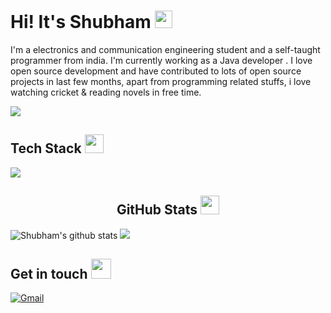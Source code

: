 <h1>Hi! It's Shubham <img src="https://raw.githubusercontent.com/MartinHeinz/MartinHeinz/master/wave.gif" width="28"></h1>

I'm a electronics and communication engineering student and a self-taught programmer from india. I'm currently working as a Java developer . I love open source development and have contributed to lots of open source projects in last few months, apart from programming related stuffs, i love watching cricket & reading novels in free time.

![](https://komarev.com/ghpvc/?username=shubhamkumarjha827)

<h2>Tech Stack <img src="https://camo.githubusercontent.com/63371d36886ee658f5a97401f393e1ab1684b2fd3de674b8f5efc7d410b2a3d0/68747470733a2f2f6d656469612e67697068792e636f6d2f6d656469612f57556c706c634d704f43456d5447427442572f67697068792e676966" width="30"</img></h2>

![](https://skillicons.dev/icons?i=html,css,js,react,git,github,githubactions,java,markdown,mysql,spring,springBoot,hibarnate)

<h2 align="center">GitHub Stats <img src="https://camo.githubusercontent.com/63371d36886ee658f5a97401f393e1ab1684b2fd3de674b8f5efc7d410b2a3d0/68747470733a2f2f6d656469612e67697068792e636f6d2f6d656469612f57556c706c634d704f43456d5447427442572f67697068792e676966" width="30"</img></h2>

![Shubham's github stats](https://github-readme-stats.vercel.app/api?username=ShubhamKrJha827&show_icons=true&count_private=true&hide_border=true)
<img src="https://github-readme-stats.vercel.app/api/top-langs/?username=ShubhamKrJha827&show_icons=true&hide_border=true&layout=compact&cache_seconds=7200&theme=light" />

<h2>Get in touch <img src="https://media.giphy.com/media/LnQjpWaON8nhr21vNW/giphy.gif" width="32"/></h2>
  
[![Gmail](https://img.shields.io/badge/Gmail-D14836?style=for-the-badge&logo=gmail&logoColor=white)](mailto://shubhamkumarjha827@gmail.com)

